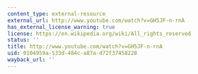 ```yaml
---
content_type: external-resource
external_url: http://www.youtube.com/watch?v=GH5JF-n-rnA
has_external_license_warning: true
license: https://en.wikipedia.org/wiki/All_rights_reserved
status: ''
title: http://www.youtube.com/watch?v=GH5JF-n-rnA
uid: 0104959a-533d-484c-a87a-d72f37458228
wayback_url: ''
---
```

